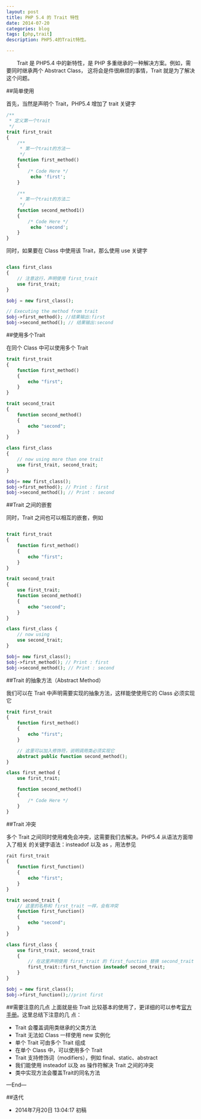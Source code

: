 ```yaml
---
layout: post
title: PHP 5.4 的 Trait 特性
date: 2014-07-20
categories: blog
tags: [php,trait]
description: PHP5.4的Trait特性。

---
```



　　Trait 是 PHP5.4 中的新特性，是 PHP 多重继承的一种解决方案。例如，需要同时继承两个 Abstract Class， 这将会是件很麻烦的事情，Trait 就是为了解决这个问题。


##简单使用

首先，当然是声明个 Trait，PHP5.4 增加了 trait 关键字

```php
/**
 * 定义第一个trait
 */
trait first_trait 
{
    /**
     * 第一个trait的方法一
     */
    function first_method() 
    { 
        /* Code Here */
         echo 'first';
    }
    
    /**
     * 第一个trait的方法二
     */
    function second_method1() 
    { 
        /* Code Here */
         echo 'second';
    }
}
```

同时，如果要在 Class 中使用该 Trait，那么使用 use 关键字

```php

class first_class 
{
    // 注意这行，声明使用 first_trait
    use first_trait;
}

$obj = new first_class();

// Executing the method from trait
$obj->first_method(); //结果输出:first
$obj->second_method(); // 结果输出:second

```

##使用多个Trait

在同个 Class 中可以使用多个 Trait

```php
trait first_trait
{
    function first_method() 
    { 
        echo "first"; 
    }
}

trait second_trait 
{
    function second_method() 
    { 
        echo "second"; 
    }
}

class first_class 
{
    // now using more than one trait
    use first_trait, second_trait;
}

$obj= new first_class();
$obj->first_method(); // Print : first
$obj->second_method(); // Print : second
```

##Trait 之间的嵌套

同时，Trait 之间也可以相互的嵌套，例如

```php

trait first_trait 
{
    function first_method() 
    { 
        echo "first"; 
    }
}

trait second_trait 
{
    use first_trait;
    function second_method() 
    { 
        echo "second"; 
    }
}

class first_class {
    // now using 
    use second_trait;
}

$obj= new first_class();
$obj->first_method(); // Print : first
$obj->second_method(); // Print : second

```

##Trait 的抽象方法（Abstract Method）

我们可以在 Trait 中声明需要实现的抽象方法，这样能使使用它的 Class 必须实现它

```php
trait first_trait 
{
    function first_method() 
    { 
        echo "first"; 
    }

    // 这里可以加入修饰符，说明调用类必须实现它
    abstract public function second_method();
}

class first_method {
    use first_trait;

    function second_method() 
    {
        /* Code Here */
    }
}

```

##Trait 冲突

多个 Trait 之间同时使用难免会冲突，这需要我们去解决。PHP5.4 从语法方面带入了相关 的关键字语法：insteadof 以及 as ，用法参见

```php
rait first_trait 
{
    function first_function() 
    { 
        echo "first";
    }
}

trait second_trait {
    // 这里的名称和 first_trait 一样，会有冲突
    function first_function() 
    { 
        echo "second";
    }
}

class first_class {
    use first_trait, second_trait 
    {
        // 在这里声明使用 first_trait 的 first_function 替换 second_trait 中first_function的声明
        first_trait::first_function insteadof second_trait;
    }
}  

$obj = new first_class();
$obj->first_function();//print first

```

##需要注意的几点
上面就是些 Trait 比较基本的使用了，更详细的可以参考[官方手册](http://php.net/manual/en/language.oop5.traits.php)。这里总结下注意的几 点：

- Trait 会覆盖调用类继承的父类方法
- Trait 无法如 Class 一样使用 new 实例化
- 单个 Trait 可由多个 Trait 组成
- 在单个 Class 中，可以使用多个 Trait
- Trait 支持修饰词（modifiers），例如 final、static、abstract
- 我们能使用 insteadof 以及 as 操作符解决 Trait 之间的冲突
- 类中实现方法会覆盖Trait的同名方法

—End—

##迭代


* 2014年7月20日 13:04:17 初稿



